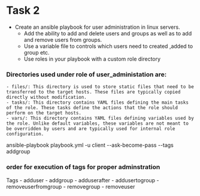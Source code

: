 # Task 2
- Create an ansible playbook for user administration in linux servers.
	- Add the ability to add and delete users and groups as well as to add and remove users from groups.
	- Use a variable file to controls which users need to created ,added to group etc.
	- Use roles in your playbook with a custom role directory
### Directories used under role of user_administation are:
	- files/: This directory is used to store static files that need to be transferred to the target hosts. These files are typically copied directly without modification.
	- tasks/: This directory contains YAML files defining the main tasks of the role. These tasks define the actions that the role should perform on the target hosts.
	- vars/: This directory contains YAML files defining variables used by the role. Unlike default variables, these variables are not meant to be overridden by users and are typically used for internal role configuration.

ansible-playbook playbook.yml -u client --ask-become-pass --tags addgroup

### order for execution of tags for proper adminstration
Tags
	- adduser
	- addgroup
	- adduserafter
	- addusertogroup
	- removeuserfromgroup
	- removegroup
	- removeuser

